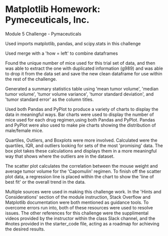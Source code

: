 # Matplotlib Homework: Pymeceuticals, Inc.

Module 5 Challenge - Pymaceuticals

Used imports matplotlib, pandas, and scipy.stats in this challenge

Used merge with a 'how = left' to combine dataframes 

Found the unique number of mice used for this trial set of data, and then was able to extract the one
with duplicated information (g989) and was able to drop it from the data set and save the new clean dataframe
for use within the rest of the challenge.

Generated a summary statistics table using 'mean tumor volume', 'median tumor volume', 'tumor volume variance',
'tumor standard deviation', and 'tumor standard error' as the column titles.

Used both Pandas and PyPlot to produce a variety of charts to display the data in meaningful ways.
Bar charts were used to display the number of mice used for each drug regimen,using both Pandas and PyPlot.
Pandas and PyPlot were also used to make pie charts showing the distribution of male/female mice.

Quartiles, Outliers, and Boxplots were more involved. 
Calculated were the quartiles, IQR, and outliers looking for sets of the most 'promising' data.
The box plot takes these calculations and displays them in a more meaningful way that shows where the outliers are in the dataset.

The scatter plot calculates the correlation between the mouse weight and average tumor volume for the 'Capomulin' regimen.
To finish off the scatter plot data, a regression line is placed within the chart to show the 'line of best fit' or the overall trend in the data.

Multiple sources were used in making this challenge work. 
In the 'Hints and Considerations' section of the module instruction, Stack Overflow and Matplotlib documentation were both mentioned
as guidance tools. To overcome errors run into, both of these resources were used to resolve issues.
The other references for this challenge were the supplimental videos provided by the instructor within the class Slack channel, and the
#notes provided in the starter_code file, acting as a roadmap for achieving the desired results.